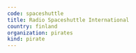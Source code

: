 ```yaml
---
code: spaceshuttle
title: Radio Spaceshuttle International
country: finland
organization: pirates
kind: pirate
---
```

